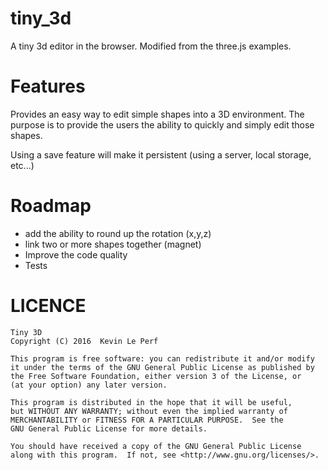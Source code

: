 # tiny_3d
A tiny 3d editor in the browser. Modified from the three.js examples.

# Features

Provides an easy way to edit simple shapes into a 3D environment. The purpose is
to provide the users the ability to quickly and simply edit those shapes.

Using a save feature will make it persistent (using a server, local storage, etc...)

# Roadmap

- add the ability to round up the rotation (x,y,z)
- link two or more shapes together (magnet)
- Improve the code quality
- Tests

# LICENCE

```
Tiny 3D
Copyright (C) 2016  Kevin Le Perf

This program is free software: you can redistribute it and/or modify
it under the terms of the GNU General Public License as published by
the Free Software Foundation, either version 3 of the License, or
(at your option) any later version.

This program is distributed in the hope that it will be useful,
but WITHOUT ANY WARRANTY; without even the implied warranty of
MERCHANTABILITY or FITNESS FOR A PARTICULAR PURPOSE.  See the
GNU General Public License for more details.

You should have received a copy of the GNU General Public License
along with this program.  If not, see <http://www.gnu.org/licenses/>.
```
